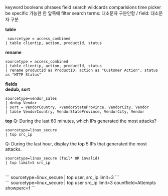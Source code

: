 keyword
booleans
phrases
field search
wildcards
comparisions
time picker
be specific
가능한 한 앞쪽에 filter
search terms: 대소문자 구분안함 / field: 대소문자 구분

**table**
```
 sourcetype = access_combined 
| table clientip, action, productId, status
```

**rename**
```
sourcetype = access_combined 
| table clientip, action, productId, status
| rename productId as ProductID, action as "Customer Action", status as "HTTP Status"
```
**fields**
<br>
**dedub, sort**
```
sourcetype=vendor_sales
| dedup Vendor
| sort – VendorCountry, +VendorStateProvince, VendorCity, Vendor
| table VendorCountry, VendorStateProvince, VendorCity, Vendor
```
**top**
Q: During the last 60 minutes, which IPs generated the most attacks?
```
sourcetype=linux_secure
| top src_ip
```
Q: During the last hour, display the top 5 IPs that generated the most attacks.
```
sourcetype=linux_secure (fail* OR invalid) 
| top limit=5 src_ip 
```
<br>
```
sourcetype=linux_secure 
| top user, src_ip limit=3 
```
<br>
```
sourcetype=linux_secure 
| top user src_ip limit=3 countfield=Attempts showperc=f
```
